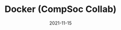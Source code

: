 ---
title: Docker (CompSoc Collab)
date: 2021-11-15
presenter: Nick, Felix, and Mac
building: the-diamond
room: Workroom 1
start-time: "19:00"
end-time: "20:30"
difficulty: 1
depends: ['cli', 'docker']
---